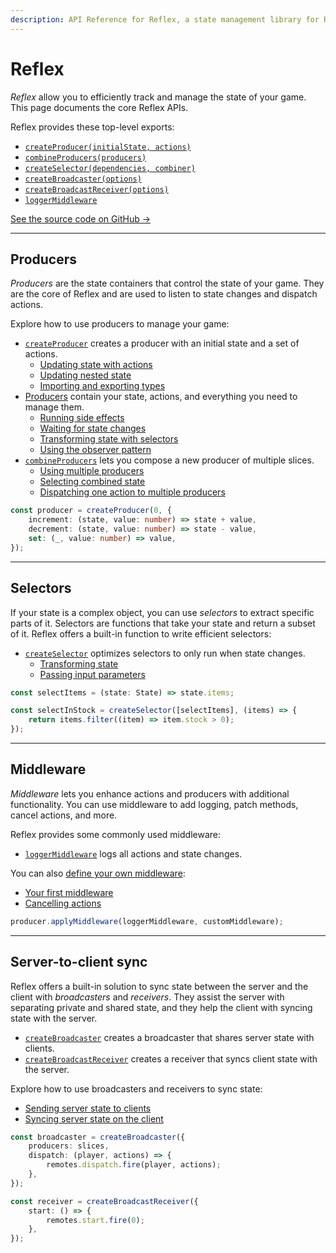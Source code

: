 ```yaml
---
description: API Reference for Reflex, a state management library for Roblox.
---
```


# Reflex

_Reflex_ allow you to efficiently track and manage the state of your game. This page documents the core Reflex APIs.

Reflex provides these top-level exports:

-   [`createProducer(initialState, actions)`](create-producer)
-   [`combineProducers(producers)`](combine-producers)
-   [`createSelector(dependencies, combiner)`](create-selector)
-   [`createBroadcaster(options)`](create-broadcaster)
-   [`createBroadcastReceiver(options)`](create-broadcast-receiver)
-   [`loggerMiddleware`](middleware#loggermiddleware)

[See the source code on GitHub →](https://github.com/littensy/reflex)

---

## Producers

_Producers_ are the state containers that control the state of your game. They are the core of Reflex and are used to listen to state changes and dispatch actions.

Explore how to use producers to manage your game:

-   [`createProducer`](create-producer) creates a producer with an initial state and a set of actions.
    -   [Updating state with actions](create-producer#updating-state-with-actions)
    -   [Updating nested state](create-producer#updating-nested-state)
    -   [Importing and exporting types](create-producer#importing-and-exporting-types)
-   [Producers](producer) contain your state, actions, and everything you need to manage them.
    -   [Running side effects](producer#running-side-effects)
    -   [Waiting for state changes](producer#waiting-for-state-changes)
    -   [Transforming state with selectors](producer#transforming-state-with-selectors)
    -   [Using the observer pattern](producer#using-the-observer-pattern)
-   [`combineProducers`](combine-producers) lets you compose a new producer of multiple slices.
    -   [Using multiple producers](combine-producers#using-multiple-producers)
    -   [Selecting combined state](combine-producers#selecting-combined-state)
    -   [Dispatching one action to multiple producers](combine-producers#dispatching-one-action-to-multiple-producers)

```ts
const producer = createProducer(0, {
	increment: (state, value: number) => state + value,
	decrement: (state, value: number) => state - value,
	set: (_, value: number) => value,
});
```

---

## Selectors

If your state is a complex object, you can use _selectors_ to extract specific parts of it. Selectors are functions that take your state and return a subset of it. Reflex offers a built-in function to write efficient selectors:

-   [`createSelector`](create-selector) optimizes selectors to only run when state changes.
    -   [Transforming state](create-selector#transforming-state)
    -   [Passing input parameters](create-selector#passing-input-parameters)

```ts
const selectItems = (state: State) => state.items;

const selectInStock = createSelector([selectItems], (items) => {
	return items.filter((item) => item.stock > 0);
});
```

---

## Middleware

_Middleware_ lets you enhance actions and producers with additional functionality. You can use middleware to add logging, patch methods, cancel actions, and more.

Reflex provides some commonly used middleware:

-   [`loggerMiddleware`](middleware#loggermiddleware) logs all actions and state changes.

You can also [define your own middleware](middleware#your-first-middleware):

-   [Your first middleware](middleware#your-first-middleware)
-   [Cancelling actions](middleware#cancelling-actions)

```ts
producer.applyMiddleware(loggerMiddleware, customMiddleware);
```

---

## Server-to-client sync

Reflex offers a built-in solution to sync state between the server and the client with _broadcasters_ and _receivers_. They assist the server with separating private and shared state, and they help the client with syncing state with the server.

-   [`createBroadcaster`](create-broadcaster) creates a broadcaster that shares server state with clients.
-   [`createBroadcastReceiver`](create-broadcast-receiver) creates a receiver that syncs client state with the server.

Explore how to use broadcasters and receivers to sync state:

-   [Sending server state to clients](create-broadcaster#sending-server-state-to-clients)
-   [Syncing server state on the client](create-broadcast-receiver#syncing-server-state-on-the-client)

```ts title="Server snippet"
const broadcaster = createBroadcaster({
	producers: slices,
	dispatch: (player, actions) => {
		remotes.dispatch.fire(player, actions);
	},
});
```

```ts title="Client snippet"
const receiver = createBroadcastReceiver({
	start: () => {
		remotes.start.fire(0);
	},
});
```
